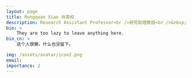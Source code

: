 ```yaml
---
layout: page
title: Rongquan Xiao 肖荣权
description: Research Assistant Professor<br />研究助理教授<br />&nbsp;
bio: >
    They are too lazy to leave anything here.
bio_cn: >
    这个人很懒，什么也没留下。

img: /assets/avatar/icon2.png
email: 
importance: 2
---
```


